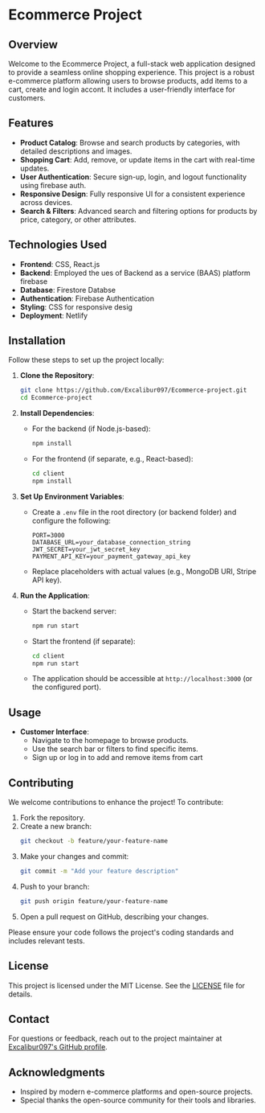 # Ecommerce Project

## Overview
Welcome to the Ecommerce Project, a full-stack web application designed to provide a seamless online shopping experience. This project is a robust e-commerce platform allowing users to browse products, add items to a cart, create and login accont. It includes a user-friendly interface for customers.

## Features
- **Product Catalog**: Browse and search products by categories, with detailed descriptions and images.
- **Shopping Cart**: Add, remove, or update items in the cart with real-time updates.
- **User Authentication**: Secure sign-up, login, and logout functionality using firebase auth.
- **Responsive Design**: Fully responsive UI for a consistent experience across devices.
- **Search & Filters**: Advanced search and filtering options for products by price, category, or other attributes.

## Technologies Used
- **Frontend**:  CSS, React.js
- **Backend**: Employed the ues of Backend as a service (BAAS) platform firebase
- **Database**: Firestore Databse
- **Authentication**: Firebase Authentication
- **Styling**:  CSS for responsive desig
- **Deployment**: Netlify

## Installation
Follow these steps to set up the project locally:

1. **Clone the Repository**:
   ```bash
   git clone https://github.com/Excalibur097/Ecommerce-project.git
   cd Ecommerce-project
   ```

2. **Install Dependencies**:
   - For the backend (if Node.js-based):
     ```bash
     npm install
     ```
   - For the frontend (if separate, e.g., React-based):
     ```bash
     cd client
     npm install
     ```

3. **Set Up Environment Variables**:
   - Create a `.env` file in the root directory (or backend folder) and configure the following:
     ```env
     PORT=3000
     DATABASE_URL=your_database_connection_string
     JWT_SECRET=your_jwt_secret_key
     PAYMENT_API_KEY=your_payment_gateway_api_key
     ```
   - Replace placeholders with actual values (e.g., MongoDB URI, Stripe API key).

4. **Run the Application**:
   - Start the backend server:
     ```bash
     npm run start
     ```
   - Start the frontend (if separate):
     ```bash
     cd client
     npm run start
     ```
   - The application should be accessible at `http://localhost:3000` (or the configured port).



## Usage
- **Customer Interface**:
  - Navigate to the homepage to browse products.
  - Use the search bar or filters to find specific items.
  - Sign up or log in to add and remove items from cart


## Contributing
We welcome contributions to enhance the project! To contribute:
1. Fork the repository.
2. Create a new branch:
   ```bash
   git checkout -b feature/your-feature-name
   ```
3. Make your changes and commit:
   ```bash
   git commit -m "Add your feature description"
   ```
4. Push to your branch:
   ```bash
   git push origin feature/your-feature-name
   ```
5. Open a pull request on GitHub, describing your changes.

Please ensure your code follows the project's coding standards and includes relevant tests.

## License
This project is licensed under the MIT License. See the [LICENSE](LICENSE) file for details.

## Contact
For questions or feedback, reach out to the project maintainer at [Excalibur097's GitHub profile](https://github.com/Excalibur097).

## Acknowledgments
- Inspired by modern e-commerce platforms and open-source projects.
- Special thanks the open-source community for their tools and libraries.
